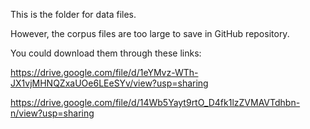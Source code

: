 This is the folder for data files.

However, the corpus files are too large to save in GitHub repository.

You could download them through these links:

https://drive.google.com/file/d/1eYMvz-WTh-JX1vjMHNQZxaUOe6LEeSYv/view?usp=sharing

https://drive.google.com/file/d/14Wb5Yayt9rtO_D4fk1lzZVMAVTdhbn-n/view?usp=sharing
